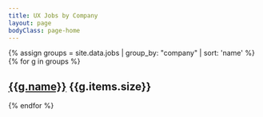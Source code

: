 ```yaml
---
title: UX Jobs by Company
layout: page
bodyClass: page-home
---
```


<div class="row pt-6 pb-6">
{% assign groups = site.data.jobs | group_by: "company" | sort: 'name'  %}
{% for g in groups %}
 <div class="col-12 col-md-4 mb-3">
     <div class="team team-summary">
         <div class="team-meta">
             <h2 class="team-name"><a href="/company/{{ g.name }}">{{g.name}}</a> <span class="badge rounded-pill bg-secondary">{{g.items.size}}</span></h2>
         </div>
     </div>
 </div>
{% endfor %}
</div>
